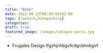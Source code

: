 ```yaml
---
title: "Bike"
date: 2022-08-23T08:59:03+02:00
tags: [lowtech,bikepacking]
categories:
draft: true
featured_image: /images/cologne-paris.jpg
---
```


- Frugales Design
tfgzhjnhbgvfcdgvbhnbgvf